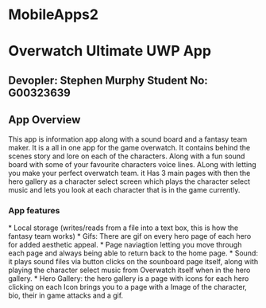 # MobileApps2

<h1> Overwatch Ultimate UWP App</h1>
<h2> Devopler: Stephen Murphy Student No: G00323639</h2>

<h2> App Overview </h2>
This app is information app along with a sound board and a fantasy team maker. It is a all in one app for the game overwatch. 
It contains behind the scenes story and lore on each of the characters. Along with a fun sound board with some of your favourite characters voice lines.
ALong with letting you make your perfect overwatch team. it Has 3 main pages with then the hero gallery as a character select screen which plays the character select music and lets you look at each character that is in the game currently.

<h3> App features </h3>
* Local storage (writes/reads from a file into a text box, this is how the fantasy team works)
* Gifs: There are gif on every hero page of each hero for added aesthetic appeal.
* Page naviagtion letting you move through each page and always being able to return back to the home page.
* Sound: it plays sound files via button clicks on the sounboard page itself, along with playing the character select music from Overwatch itself when in the hero gallery.
* Hero Gallery: the hero gallery is a page with icons for each hero clicking on each Icon brings you to a page with a Image of the character, bio, their in game attacks and a gif.
